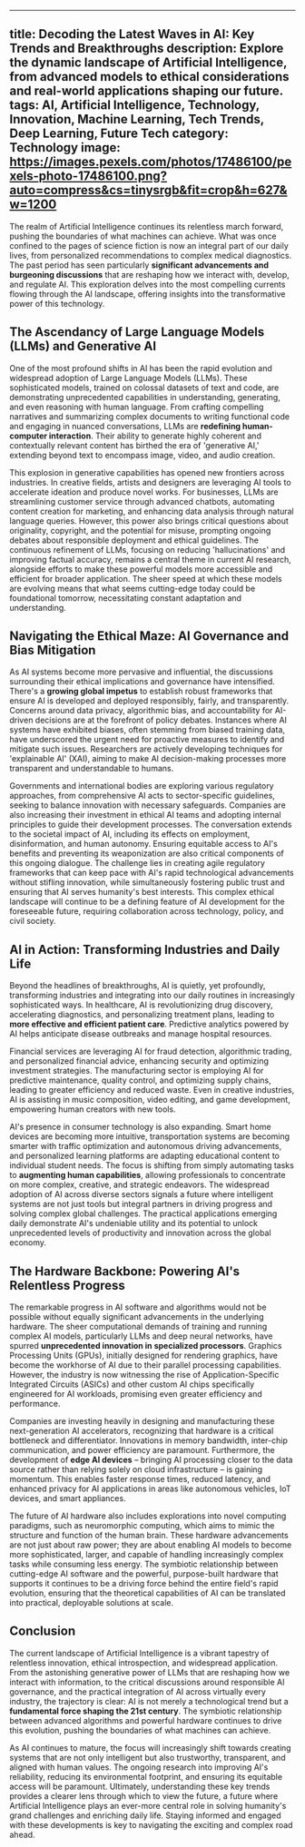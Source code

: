 
---
title: Decoding the Latest Waves in AI: Key Trends and Breakthroughs
description: Explore the dynamic landscape of Artificial Intelligence, from advanced models to ethical considerations and real-world applications shaping our future.
tags: AI, Artificial Intelligence, Technology, Innovation, Machine Learning, Tech Trends, Deep Learning, Future Tech
category: Technology
image: https://images.pexels.com/photos/17486100/pexels-photo-17486100.png?auto=compress&cs=tinysrgb&fit=crop&h=627&w=1200
---

The realm of Artificial Intelligence continues its relentless march forward, pushing the boundaries of what machines can achieve. What was once confined to the pages of science fiction is now an integral part of our daily lives, from personalized recommendations to complex medical diagnostics. The past period has seen particularly **significant advancements and burgeoning discussions** that are reshaping how we interact with, develop, and regulate AI. This exploration delves into the most compelling currents flowing through the AI landscape, offering insights into the transformative power of this technology.

## The Ascendancy of Large Language Models (LLMs) and Generative AI

One of the most profound shifts in AI has been the rapid evolution and widespread adoption of Large Language Models (LLMs). These sophisticated models, trained on colossal datasets of text and code, are demonstrating unprecedented capabilities in understanding, generating, and even reasoning with human language. From crafting compelling narratives and summarizing complex documents to writing functional code and engaging in nuanced conversations, LLMs are **redefining human-computer interaction**. Their ability to generate highly coherent and contextually relevant content has birthed the era of 'generative AI,' extending beyond text to encompass image, video, and audio creation.

This explosion in generative capabilities has opened new frontiers across industries. In creative fields, artists and designers are leveraging AI tools to accelerate ideation and produce novel works. For businesses, LLMs are streamlining customer service through advanced chatbots, automating content creation for marketing, and enhancing data analysis through natural language queries. However, this power also brings critical questions about originality, copyright, and the potential for misuse, prompting ongoing debates about responsible deployment and ethical guidelines. The continuous refinement of LLMs, focusing on reducing 'hallucinations' and improving factual accuracy, remains a central theme in current AI research, alongside efforts to make these powerful models more accessible and efficient for broader application. The sheer speed at which these models are evolving means that what seems cutting-edge today could be foundational tomorrow, necessitating constant adaptation and understanding.

## Navigating the Ethical Maze: AI Governance and Bias Mitigation

As AI systems become more pervasive and influential, the discussions surrounding their ethical implications and governance have intensified. There's a **growing global impetus** to establish robust frameworks that ensure AI is developed and deployed responsibly, fairly, and transparently. Concerns around data privacy, algorithmic bias, and accountability for AI-driven decisions are at the forefront of policy debates. Instances where AI systems have exhibited biases, often stemming from biased training data, have underscored the urgent need for proactive measures to identify and mitigate such issues. Researchers are actively developing techniques for 'explainable AI' (XAI), aiming to make AI decision-making processes more transparent and understandable to humans.

Governments and international bodies are exploring various regulatory approaches, from comprehensive AI acts to sector-specific guidelines, seeking to balance innovation with necessary safeguards. Companies are also increasing their investment in ethical AI teams and adopting internal principles to guide their development processes. The conversation extends to the societal impact of AI, including its effects on employment, disinformation, and human autonomy. Ensuring equitable access to AI's benefits and preventing its weaponization are also critical components of this ongoing dialogue. The challenge lies in creating agile regulatory frameworks that can keep pace with AI's rapid technological advancements without stifling innovation, while simultaneously fostering public trust and ensuring that AI serves humanity's best interests. This complex ethical landscape will continue to be a defining feature of AI development for the foreseeable future, requiring collaboration across technology, policy, and civil society.

## AI in Action: Transforming Industries and Daily Life

Beyond the headlines of breakthroughs, AI is quietly, yet profoundly, transforming industries and integrating into our daily routines in increasingly sophisticated ways. In healthcare, AI is revolutionizing drug discovery, accelerating diagnostics, and personalizing treatment plans, leading to **more effective and efficient patient care**. Predictive analytics powered by AI helps anticipate disease outbreaks and manage hospital resources.

Financial services are leveraging AI for fraud detection, algorithmic trading, and personalized financial advice, enhancing security and optimizing investment strategies. The manufacturing sector is employing AI for predictive maintenance, quality control, and optimizing supply chains, leading to greater efficiency and reduced waste. Even in creative industries, AI is assisting in music composition, video editing, and game development, empowering human creators with new tools.

AI's presence in consumer technology is also expanding. Smart home devices are becoming more intuitive, transportation systems are becoming smarter with traffic optimization and autonomous driving advancements, and personalized learning platforms are adapting educational content to individual student needs. The focus is shifting from simply automating tasks to **augmenting human capabilities**, allowing professionals to concentrate on more complex, creative, and strategic endeavors. The widespread adoption of AI across diverse sectors signals a future where intelligent systems are not just tools but integral partners in driving progress and solving complex global challenges. The practical applications emerging daily demonstrate AI's undeniable utility and its potential to unlock unprecedented levels of productivity and innovation across the global economy.

## The Hardware Backbone: Powering AI's Relentless Progress

The remarkable progress in AI software and algorithms would not be possible without equally significant advancements in the underlying hardware. The sheer computational demands of training and running complex AI models, particularly LLMs and deep neural networks, have spurred **unprecedented innovation in specialized processors**. Graphics Processing Units (GPUs), initially designed for rendering graphics, have become the workhorse of AI due to their parallel processing capabilities. However, the industry is now witnessing the rise of Application-Specific Integrated Circuits (ASICs) and other custom AI chips specifically engineered for AI workloads, promising even greater efficiency and performance.

Companies are investing heavily in designing and manufacturing these next-generation AI accelerators, recognizing that hardware is a critical bottleneck and differentiator. Innovations in memory bandwidth, inter-chip communication, and power efficiency are paramount. Furthermore, the development of **edge AI devices** – bringing AI processing closer to the data source rather than relying solely on cloud infrastructure – is gaining momentum. This enables faster response times, reduced latency, and enhanced privacy for AI applications in areas like autonomous vehicles, IoT devices, and smart appliances.

The future of AI hardware also includes explorations into novel computing paradigms, such as neuromorphic computing, which aims to mimic the structure and function of the human brain. These hardware advancements are not just about raw power; they are about enabling AI models to become more sophisticated, larger, and capable of handling increasingly complex tasks while consuming less energy. The symbiotic relationship between cutting-edge AI software and the powerful, purpose-built hardware that supports it continues to be a driving force behind the entire field's rapid evolution, ensuring that the theoretical capabilities of AI can be translated into practical, deployable solutions at scale.

## Conclusion

The current landscape of Artificial Intelligence is a vibrant tapestry of relentless innovation, ethical introspection, and widespread application. From the astonishing generative power of LLMs that are reshaping how we interact with information, to the critical discussions around responsible AI governance, and the practical integration of AI across virtually every industry, the trajectory is clear: AI is not merely a technological trend but a **fundamental force shaping the 21st century**. The symbiotic relationship between advanced algorithms and powerful hardware continues to drive this evolution, pushing the boundaries of what machines can achieve.

As AI continues to mature, the focus will increasingly shift towards creating systems that are not only intelligent but also trustworthy, transparent, and aligned with human values. The ongoing research into improving AI's reliability, reducing its environmental footprint, and ensuring its equitable access will be paramount. Ultimately, understanding these key trends provides a clearer lens through which to view the future, a future where Artificial Intelligence plays an ever-more central role in solving humanity's grand challenges and enriching daily life. Staying informed and engaged with these developments is key to navigating the exciting and complex road ahead.
